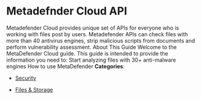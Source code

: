 # Metadefnder Cloud API


Metadefender Cloud provides unique set of APIs for everyone who is working with files post by users. Metadefender APIs can check files with more than 40 antivirus engines, strip malicious scripts from documents and perform vulnerability assessment.  About This Guide Welcome to the MetaDefender Cloud guide. This guide is intended to provide the information you need to: Start analyzing files with 30+ anti-malware engines How to use MetaDefender
**Categories**:

- [Security](https://github/awesome-apis/awesome-apis#security)

- [Files & Storage](https://github/awesome-apis/awesome-apis#files-and-storage)



